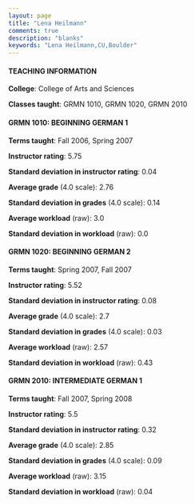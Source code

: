 ```yaml
---
layout: page
title: "Lena Heilmann" 
comments: true
description: "blanks"
keywords: "Lena Heilmann,CU,Boulder"
---
```

<head>
<script src="https://ajax.googleapis.com/ajax/libs/jquery/2.1.3/jquery.min.js"></script>
<script src="https://dl.dropboxusercontent.com/s/pc42nxpaw1ea4o9/highcharts.js?dl=0"></script>
<!-- <script src="../assets/js/highcharts.js"></script> -->
<style type="text/css">@font-face {
	font-family: "Bebas Neue";
	src: url(https://www.filehosting.org/file/details/544349/BebasNeue Regular.otf) format("opentype");
	}
	h1.Bebas { 
		font-family: "Bebas Neue", Verdana, Tahoma;
	}
</style>
</head>
	   
#### TEACHING INFORMATION

**College**: College of Arts and Sciences

**Classes taught**: GRMN 1010, GRMN 1020, GRMN 2010

#### GRMN 1010: BEGINNING GERMAN 1

**Terms taught**: Fall 2006, Spring 2007

**Instructor rating**: 5.75

**Standard deviation in instructor rating**: 0.04

**Average grade** (4.0 scale): 2.76

**Standard deviation in grades** (4.0 scale): 0.14

**Average workload** (raw): 3.0

**Standard deviation in workload** (raw): 0.0

#### GRMN 1020: BEGINNING GERMAN 2

**Terms taught**: Spring 2007, Fall 2007

**Instructor rating**: 5.52

**Standard deviation in instructor rating**: 0.08

**Average grade** (4.0 scale): 2.7

**Standard deviation in grades** (4.0 scale): 0.03

**Average workload** (raw): 2.57

**Standard deviation in workload** (raw): 0.43

#### GRMN 2010: INTERMEDIATE GERMAN 1

**Terms taught**: Fall 2007, Spring 2008

**Instructor rating**: 5.5

**Standard deviation in instructor rating**: 0.32

**Average grade** (4.0 scale): 2.85

**Standard deviation in grades** (4.0 scale): 0.09

**Average workload** (raw): 3.15

**Standard deviation in workload** (raw): 0.04

